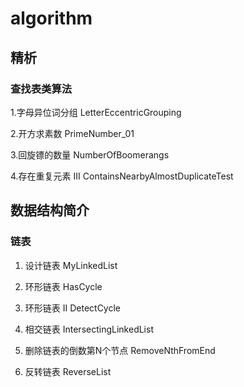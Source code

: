 # algorithm

## 精析
### 查找表类算法
1.字母异位词分组 LetterEccentricGrouping

2.开方求素数 PrimeNumber_01

3.回旋镖的数量 NumberOfBoomerangs

4.存在重复元素 III ContainsNearbyAlmostDuplicateTest

## 数据结构简介
###  链表
1. 设计链表 MyLinkedList

2. 环形链表 HasCycle

3. 环形链表 II DetectCycle

4. 相交链表 IntersectingLinkedList

5. 删除链表的倒数第N个节点 RemoveNthFromEnd

6. 反转链表 ReverseList